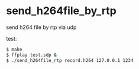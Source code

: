 send_h264file_by_rtp
====================

send h264 file by rtp via udp

test:

```bash
$ make
$ ffplay test.sdp &
$ ./send_h264file_rtp record.h264 127.0.0.1 1234
```

